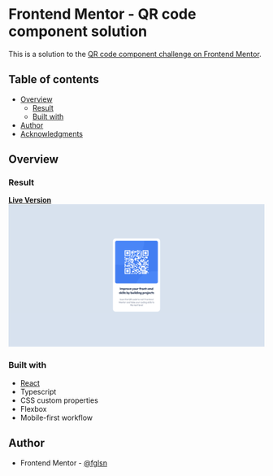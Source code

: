 # Frontend Mentor - QR code component solution

This is a solution to the [QR code component challenge on Frontend Mentor](https://www.frontendmentor.io/challenges/qr-code-component-iux_sIO_H).

## Table of contents

-   [Overview](#overview)
    -   [Result](#result)
    -   [Built with](#built-with)
-   [Author](#author)
-   [Acknowledgments](#acknowledgments)

## Overview

### Result

<strong>[Live Version](https://qr-component-mentor.onrender.com/)</strong>
![](./final-result.png)

### Built with

-   [React](https://reactjs.org/)
-   Typescript
-   CSS custom properties
-   Flexbox
-   Mobile-first workflow

## Author

-   Frontend Mentor - [@fglsn](https://www.frontendmentor.io/profile/fglsn)
